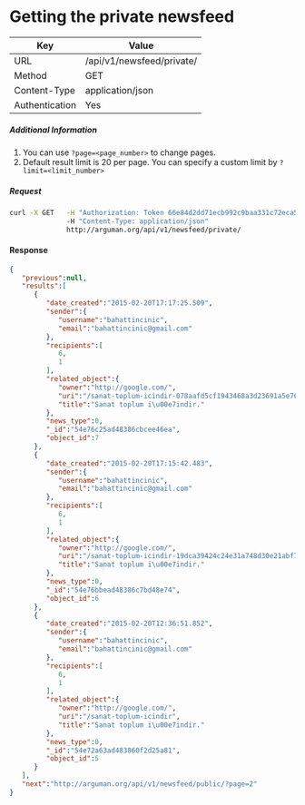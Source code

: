 Getting the private newsfeed
========================================

| Key             | Value              |
| ----------------|--------------------|
| URL             | /api/v1/newsfeed/private/|
| Method          | GET                |
| Content-Type    | application/json   |
| Authentication  | Yes                |


##### Additional Information
1. You can use `?page=<page_number>` to change pages.
2. Default result limit is 20 per page. You can specify a custom limit by `?limit=<limit_number>`

##### Request

```bash
curl -X GET   -H "Authorization: Token 66e84d2dd71ecb992c9baa331c72eca58f239909"
              -H "Content-Type: application/json"
              http://arguman.org/api/v1/newsfeed/private/
```


#### Response

```json
{
   "previous":null,
   "results":[
      {
         "date_created":"2015-02-20T17:17:25.509",
         "sender":{
            "username":"bahattincinic",
            "email":"bahattincinic@gmail.com"
         },
         "recipients":[
            6,
            1
         ],
         "related_object":{
            "owner":"http://google.com/",
            "uri":"/sanat-toplum-icindir-078aafd5cf1943468a3d23691a5e76e6",
            "title":"Sanat toplum i\u00e7indir."
         },
         "news_type":0,
         "_id":"54e76c25ad48386cbcee46ea",
         "object_id":7
      },
      {
         "date_created":"2015-02-20T17:15:42.483",
         "sender":{
            "username":"bahattincinic",
            "email":"bahattincinic@gmail.com"
         },
         "recipients":[
            6,
            1
         ],
         "related_object":{
            "owner":"http://google.com/",
            "uri":"/sanat-toplum-icindir-19dca39424c24e31a748d30e21abf76c",
            "title":"Sanat toplum i\u00e7indir."
         },
         "news_type":0,
         "_id":"54e76bbead48386c7bd48e74",
         "object_id":6
      },
      {
         "date_created":"2015-02-20T12:36:51.852",
         "sender":{
            "username":"bahattincinic",
            "email":"bahattincinic@gmail.com"
         },
         "recipients":[
            6,
            1
         ],
         "related_object":{
            "owner":"http://google.com/",
            "uri":"/sanat-toplum-icindir",
            "title":"Sanat toplum i\u00e7indir."
         },
         "news_type":0,
         "_id":"54e72a63ad483860f2d25a81",
         "object_id":5
      }
   ],
   "next":"http://arguman.org/api/v1/newsfeed/public/?page=2"
}
```